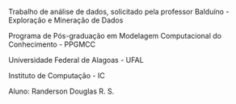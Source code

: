  Trabalho de análise de dados, solicitado pela professor Balduíno - Exploração e Mineração de Dados 
 
 Programa de Pós-graduação em Modelagem Computacional do Conhecimento - PPGMCC
 
 Universidade Federal de Alagoas - UFAL
 
 Instituto de Computação - IC
 
 Aluno: Randerson Douglas R. S.
